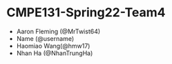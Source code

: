 # CMPE131-Spring22-Team4
- Aaron Fleming (@MrTwist64)
- Name (@username)
- Haomiao Wang(@hmw17)
- Nhan Ha (@NhanTrungHa)
